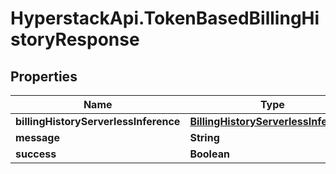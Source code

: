 # HyperstackApi.TokenBasedBillingHistoryResponse

## Properties

Name | Type | Description | Notes
------------ | ------------- | ------------- | -------------
**billingHistoryServerlessInference** | [**BillingHistoryServerlessInference**](BillingHistoryServerlessInference.md) |  | [optional] 
**message** | **String** |  | [optional] 
**success** | **Boolean** |  | [optional] 


